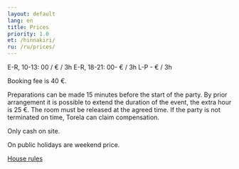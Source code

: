 ```yaml
---
layout: default
lang: en
title: Prices
priority: 1.0
et: /hinnakiri/
ru: /ru/prices/
---
```

E-R, 10-13: 00 / € / 3h
E-R, 18-21: 00- € / 3h
L-P - € / 3h

Booking fee is 40 €.

Preparations can be made 15 minutes before the start of the party.
By prior arrangement it is possible to extend the duration of the event, the extra hour is 25 €.
The room must be released at the agreed time. If the party is not terminated on time, Torela can claim compensation.

Only cash on site.

On public holidays are weekend price.

[House rules](/en/rules/)
